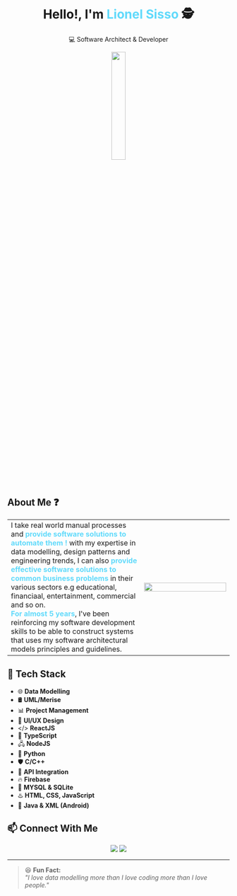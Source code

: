 <h1 align="center">Hello!, I'm <span style="color:#61dafb">Lionel Sisso</span> 🕵 </h1>
<p align="center">💻 Software Architect & Developer</p>

<div align="center">
  <img src="https://i.ibb.co/N6rjG0jF/file-0000000076ac522fbbe1aede3a4991ac-conversation-id-67f07ac4-12e0-8003-977d-6fef03cd5812-message-i.png" width="25%" />
</div>

## About Me ❓  
<table>
  <tr>
    <td width="60%">
      I take real world manual processes and <b style="color:#61dafb">provide software solutions to automate them !</b> with my expertise in data modelling, design patterns and engineering trends, I can also <b style="color:#61dafb">provide effective software solutions to common business problems</b> in their various sectors e.g educational, financiaal, entertainment, commercial and so on.<br/> <b style="color:#61dafb">For almost 5 years</b>, I've been reinforcing my software development skills to be able to construct systems that uses my software architectural models principles and guidelines.  
    </td>
    <td width="40%">
    <img src="https://img.freepik.com/free-photo/programming-background-with-person-working-with-codes-computer_23-2150010125.jpg" width="100%" style="border-radius:0;" />
    </td>
  </tr>
</table>

## 🚀 Tech Stack
- 🌐 **Data Modelling**
- 🛢️ **UML/Merise**
- 📊 **Project Management**
- 🎨 **UI/UX Design**
- </> **ReactJS**
- 💙 **TypeScript**
- 🖧 **NodeJS**
- 🐍 **Python**
- 🛡 **C/C++**
- 🔗 **API Integration**
- 🔥 **Firebase**
- 💾 **MYSQL & SQLite**
- ♨️ **HTML, CSS, JavaScript**
- 📱 **Java & XML (Android)**

## 📫 Connect With Me
<p align="center">
  <a href="https://www.linkedin.com/in/lionel-sisso-b3b8342a6/"><img src="https://img.shields.io/badge/LinkedIn-blue?style=for-the-badge&logo=linkedin" /></a>
  <a href="https://github.com/lionel-hue"><img src="https://img.shields.io/badge/GitHub-black?style=for-the-badge&logo=github" /></a>
</p>


---

> 😆 **Fun Fact:**<br/> 
> *"I love data modelling more than I love coding more than I love people."*   

